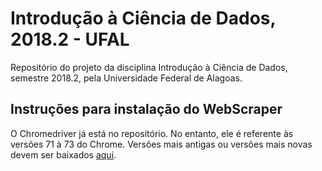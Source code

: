 # Introdução à Ciência de Dados, 2018.2 - UFAL
Repositório do projeto da disciplina Introdução à Ciência de Dados, semestre 2018.2, pela Universidade Federal de Alagoas. 

## Instruções para instalação do WebScraper
O Chromedriver já está no repositório. No entanto, ele é referente às versões 71 à 73 do Chrome. Versões mais antigas ou versões mais novas devem ser baixados [aqui](https://sites.google.com/a/chromium.org/chromedriver/downloads).
